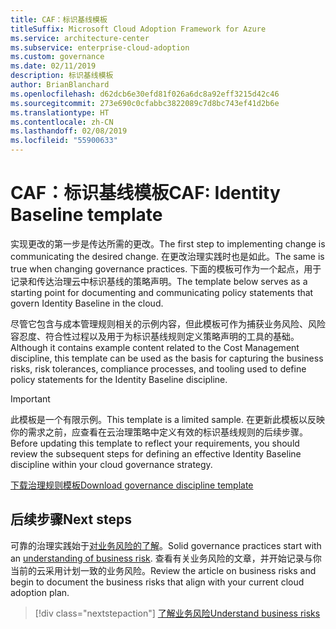 ```yaml
---
title: CAF：标识基线模板
titleSuffix: Microsoft Cloud Adoption Framework for Azure
ms.service: architecture-center
ms.subservice: enterprise-cloud-adoption
ms.custom: governance
ms.date: 02/11/2019
description: 标识基线模板
author: BrianBlanchard
ms.openlocfilehash: d62dcb6e30efd81f026a6dc8a92eff3215d42c46
ms.sourcegitcommit: 273e690c0cfabbc3822089c7d8bc743ef41d2b6e
ms.translationtype: HT
ms.contentlocale: zh-CN
ms.lasthandoff: 02/08/2019
ms.locfileid: "55900633"
---
```

# <a name="caf-identity-baseline-template"></a><span data-ttu-id="c2880-103">CAF：标识基线模板</span><span class="sxs-lookup"><span data-stu-id="c2880-103">CAF: Identity Baseline template</span></span>

<span data-ttu-id="c2880-104">实现更改的第一步是传达所需的更改。</span><span class="sxs-lookup"><span data-stu-id="c2880-104">The first step to implementing change is communicating the desired change.</span></span> <span data-ttu-id="c2880-105">在更改治理实践时也是如此。</span><span class="sxs-lookup"><span data-stu-id="c2880-105">The same is true when changing governance practices.</span></span> <span data-ttu-id="c2880-106">下面的模板可作为一个起点，用于记录和传达治理云中标识基线的策略声明。</span><span class="sxs-lookup"><span data-stu-id="c2880-106">The template below serves as a starting point for documenting and communicating policy statements that govern Identity Baseline in the cloud.</span></span>  

<span data-ttu-id="c2880-107">尽管它包含与成本管理规则相关的示例内容，但此模板可作为捕获业务风险、风险容忍度、符合性过程以及用于为标识基线规则定义策略声明的工具的基础。</span><span class="sxs-lookup"><span data-stu-id="c2880-107">Although it contains example content related to the Cost Management discipline, this template can be used as the basis for capturing the business risks, risk tolerances, compliance processes, and tooling used to define policy statements for the Identity Baseline discipline.</span></span>

> [!IMPORTANT]
> <span data-ttu-id="c2880-108">此模板是一个有限示例。</span><span class="sxs-lookup"><span data-stu-id="c2880-108">This template is a limited sample.</span></span> <span data-ttu-id="c2880-109">在更新此模板以反映你的需求之前，应查看在云治理策略中定义有效的标识基线规则的后续步骤。</span><span class="sxs-lookup"><span data-stu-id="c2880-109">Before updating this template to reflect your requirements, you should review the subsequent steps for defining an effective Identity Baseline discipline within your cloud governance strategy.</span></span>

<!-- markdownlint-disable MD033 -->

 <span data-ttu-id="c2880-110"><a href="https://archcenter.blob.core.windows.net/cdn/fusion/governance/Governance Discipline Template.docx">下载治理规则模板</a></span><span class="sxs-lookup"><span data-stu-id="c2880-110"><a href="https://archcenter.blob.core.windows.net/cdn/fusion/governance/Governance Discipline Template.docx">Download governance discipline template</a></span></span>

<!-- markdownlint-enable MD033 -->

## <a name="next-steps"></a><span data-ttu-id="c2880-111">后续步骤</span><span class="sxs-lookup"><span data-stu-id="c2880-111">Next steps</span></span>

<span data-ttu-id="c2880-112">可靠的治理实践始于[对业务风险的了解](./business-risks.md)。</span><span class="sxs-lookup"><span data-stu-id="c2880-112">Solid governance practices start with an [understanding of business risk](./business-risks.md).</span></span> <span data-ttu-id="c2880-113">查看有关业务风险的文章，并开始记录与你当前的云采用计划一致的业务风险。</span><span class="sxs-lookup"><span data-stu-id="c2880-113">Review the article on business risks and begin to document the business risks that align with your current cloud adoption plan.</span></span>

> [!div class="nextstepaction"]
> [<span data-ttu-id="c2880-114">了解业务风险</span><span class="sxs-lookup"><span data-stu-id="c2880-114">Understand business risks</span></span>](./business-risks.md)
